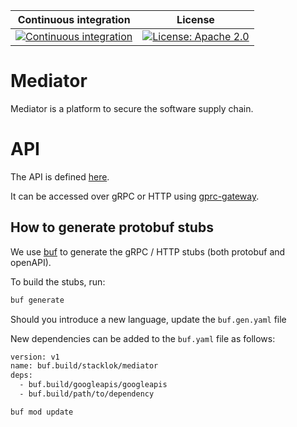 Continuous integration | License 
 ----------------------|---------
 [![Continuous integration](https://github.com/stacklok/mediator/actions/workflows/main.yml/badge.svg)](https://github.com/stacklok/mediator/actions/workflows/main.yml) | [![License: Apache 2.0](https://img.shields.io/badge/License-Apache2.0-brightgreen.svg)](https://opensource.org/licenses/Apache-2.0)

# Mediator

Mediator is a platform to secure the software supply chain.
# API

The API is defined [here](https://github.com/stacklok/mediator/blob/main/proto/v1/mediator.proto).

It can be accessed over gRPC or HTTP using [gprc-gateway](https://grpc-ecosystem.github.io/grpc-gateway/).

## How to generate protobuf stubs

We use [buf](https://buf.build/docs/) to generate the gRPC / HTTP stubs (both protobuf and openAPI). 

To build the stubs, run:

```bash
buf generate
```

Should you introduce a new language, update the `buf.gen.yaml` file

New dependencies can be added to the `buf.yaml` file as follows:

```bash
version: v1
name: buf.build/stacklok/mediator
deps:
  - buf.build/googleapis/googleapis
  - buf.build/path/to/dependency
```

```bash
buf mod update
```
